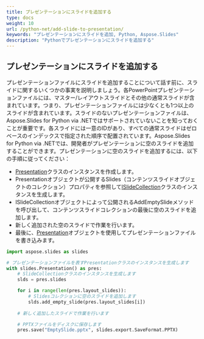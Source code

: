 ```yaml
---
title: プレゼンテーションにスライドを追加する
type: docs
weight: 10
url: /python-net/add-slide-to-presentation/
keywords: "プレゼンテーションにスライドを追加, Python, Aspose.Slides"
description: "Pythonでプレゼンテーションにスライドを追加する"
---
```


## **プレゼンテーションにスライドを追加する**
プレゼンテーションファイルにスライドを追加することについて話す前に、スライドに関するいくつかの事実を説明しましょう。各PowerPointプレゼンテーションファイルには、マスター/レイアウトスライドとその他の通常スライドが含まれています。つまり、プレゼンテーションファイルには少なくとも1つ以上のスライドが含まれています。スライドのないプレゼンテーションファイルは、Aspose.Slides for Python via .NETではサポートされていないことを知っておくことが重要です。各スライドには一意のIDがあり、すべての通常スライドはゼロベースのインデックスで指定された順序で配置されています。Aspose.Slides for Python via .NETでは、開発者がプレゼンテーションに空のスライドを追加することができます。プレゼンテーションに空のスライドを追加するには、以下の手順に従ってください：

- [Presentation](https://reference.aspose.com/slides/python-net/aspose.slides/presentation/)クラスのインスタンスを作成します。
- Presentationオブジェクトが公開するSlides（コンテンツスライドオブジェクトのコレクション）プロパティを参照して[ISlideCollection](https://reference.aspose.com/slides/python-net/aspose.slides/islidecollection/)クラスのインスタンスを生成します。
- ISlideCollectionオブジェクトによって公開されるAddEmptySlideメソッドを呼び出して、コンテンツスライドコレクションの最後に空のスライドを追加します。
- 新しく追加された空のスライドで作業を行います。
- 最後に、[Presentation](https://reference.aspose.com/slides/python-net/aspose.slides/presentation/)オブジェクトを使用してプレゼンテーションファイルを書き込みます。

```py
import aspose.slides as slides

# プレゼンテーションファイルを表すPresentationクラスのインスタンスを生成します
with slides.Presentation() as pres:
    # SlideCollectionクラスのインスタンスを生成します
    slds = pres.slides

    for i in range(len(pres.layout_slides)):
        # Slidesコレクションに空のスライドを追加します
        slds.add_empty_slide(pres.layout_slides[i])
        
    # 新しく追加したスライドで作業を行います

    # PPTXファイルをディスクに保存します
    pres.save("EmptySlide.pptx", slides.export.SaveFormat.PPTX)
```